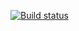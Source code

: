 [![Build status](https://ci.appveyor.com/api/projects/status/hjcg4n4ub3vxs3hx?svg=true)](https://ci.appveyor.com/project/Zerodoom675/patterns-2)
